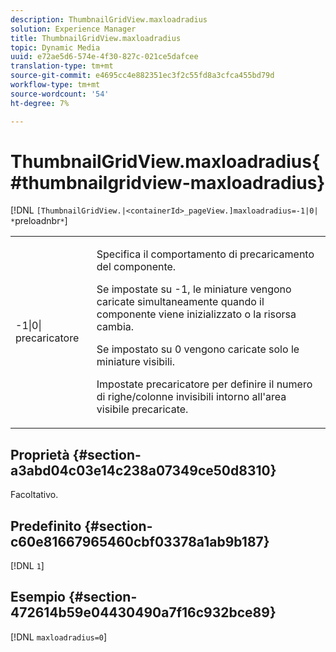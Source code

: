 ```yaml
---
description: ThumbnailGridView.maxloadradius
solution: Experience Manager
title: ThumbnailGridView.maxloadradius
topic: Dynamic Media
uuid: e72ae5d6-574e-4f30-827c-021ce5dafcee
translation-type: tm+mt
source-git-commit: e4695cc4e882351ec3f2c55fd8a3cfca455bd79d
workflow-type: tm+mt
source-wordcount: '54'
ht-degree: 7%

---
```



# ThumbnailGridView.maxloadradius{#thumbnailgridview-maxloadradius}

[!DNL `[ThumbnailGridView.|<containerId>_pageView.]maxloadradius=-1|0| *`preloadnbr`*`]

<table id="table_D29F1F6A8EC74F42A254C823435F9493"> 
 <tbody> 
  <tr> 
   <td colname="col1"> <p><span class="codeph">-1|0|<span class="varname"> precaricatore</span></span> </p> </td> 
   <td colname="col2"> <p>Specifica il comportamento di precaricamento del componente. </p> <p>Se impostate su <span class="codeph"> -1</span>, le miniature vengono caricate simultaneamente quando il componente viene inizializzato o la risorsa cambia. </p> <p>Se impostato su <span class="codeph"> 0</span> vengono caricate solo le miniature visibili. </p> <p>Impostate <span class="codeph"><span class="varname"> precaricatore</span></span> per definire il numero di righe/colonne invisibili intorno all'area visibile precaricate. </p> </td> 
  </tr> 
 </tbody> 
</table>

## Proprietà {#section-a3abd04c03e14c238a07349ce50d8310}

Facoltativo.

## Predefinito {#section-c60e81667965460cbf03378a1ab9b187}

[!DNL `1`]

## Esempio {#section-472614b59e04430490a7f16c932bce89}

[!DNL `maxloadradius=0`]
